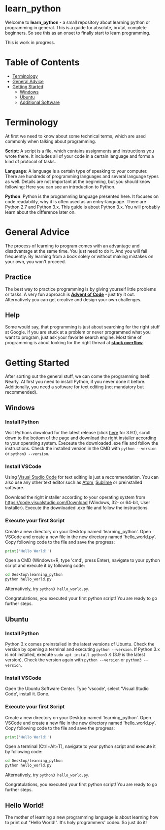 learn_python
============
Welcome to **learn_python** - a small repository about learning python or programming in general. This is a guide for absolute, brutal, complete beginners. So see this as an onset to finally start to learn programming.  

This is work in progress.  

# Table of Contents
* [Terminology](#terminology)
* [General Advice](#general-advice)
* [Getting Started](#getting-started)
    * [Windows](#windows)
    * [Ubuntu](#ubuntu)
    * [Additional Software](#additional-software)

# Terminology
At first we need to know about some technical terms, which are used commonly when talking about programming.  

**Script**: A script is a file, which contains assignments and instructions you wrote there. It includes all of your code in a certain language and forms a kind of protocol of tasks.  

**Language**: A language is a certain type of speaking to your computer. There are hundreds of programming languages and several language types as well. Details are not important at the beginning, but you should know following: Here you can see an introduction to Python.  

**Python**: Python is the programming language presented here. It focuses on code readability, why it is often used as an entry-language. There are Python 2.7 and Python 3.x. This guide is about Python 3.x. You will probably learn about the difference later on.


# General Advice
The process of learning to program comes with an advantage and disadvantage at the same time. You just need to do it. And you will fail frequently. By learning from a book solely or without making mistakes on your own, you won't proceed.  

## Practice
The best way to practice programming is by giving yourself little problems or tasks. A very fun approach is [**Advent of Code**](https://adventofcode.com/) - just try it out. Alternatively you can get creative and design your own challenges.

## Help
Some would say, that programming is just about searching for the right stuff at Google. If you are stuck at a problem or never programmed what you want to program, just ask your favorite search engine. Most time of programming is about looking for the right thread at [**stack overflow**](https://stackoverflow.com/).  


# Getting Started
After sorting out the general stuff, we can come the programming itself. Nearly. At first you need to install Python, if you never done it before. Additionally, you need a software for text editing (not mandatory but recommended).  

## Windows
### Install Python
Visit Pythons download for the latest release (click [here](https://www.python.org/downloads/release/python-391/) for 3.9.1), scroll down to the bottom of the page and download the right installer according to your operating system. Execeute the downloaded .exe file and follow the instructions. Check the installed version in the CMD with ```python --version``` or ```python3 --version```.  

### Install VSCode
Using [Visual Studio Code](https://code.visualstudio.com/) for text editing is just a recommendation. You can also use any other text editor such as [Atom](https://atom.io/), [Sublime](https://www.sublimetext.com/) or preinstalled software.  

Download the right installer according to your operating system from https://code.visualstudio.com/Download (Windows, 32- or 64-bit, User Installer). Execute the downloaded .exe file and follow the instructions.  

### Execute your first Script
Create a new directory on your Desktop named 'learning_python'. Open VSCode and create a new file in the new directory named 'hello_world.py'. Copy following code to the file and save the progress:
```python
print('Hello World!')
```
Open a CMD (Windows+R, type 'cmd', press Enter), navigate to your python script and execute it by following code:
```cmd
cd Desktop\learning_python
python hello_world.py
```
Alternatively, try ```python3 hello_world.py```.  

Congratulations, you executed your first python script! You are ready to go further steps.  

## Ubuntu
### Install Python
Python 3.x comes preinstalled in the latest versions of Ubuntu. Check the version by opening a terminal and executing ```python --version```. If Python 3.x is not installed, execute ```sudo apt install python3.9``` (3.9 is the latest version). Check the version again with ```python --version``` or ```python3 --version```.  

### Install VSCode
Open the Ubuntu Software Center. Type 'vscode', select 'Visual Studio Code', install it. Done.

### Execute your first Script
Create a new directory on your Desktop named 'learning_python'. Open VSCode and create a new file in the new directory named 'hello_world.py'. Copy following code to the file and save the progress:
```python
print('Hello World!')
```
Open a terminal (Ctrl+Alt+T), navigate to your python script and execute it by following code:
```bash
cd Desktop/learning_python
python hello_world.py
```
Alternatively, try ```python3 hello_world.py```.  

Congratulations, you executed your first python script! You are ready to go further steps.  

## Hello World!
The mother of learning a new programming language is about learning how to print out "Hello World!". It's holy programmers' codex. So just do it!  